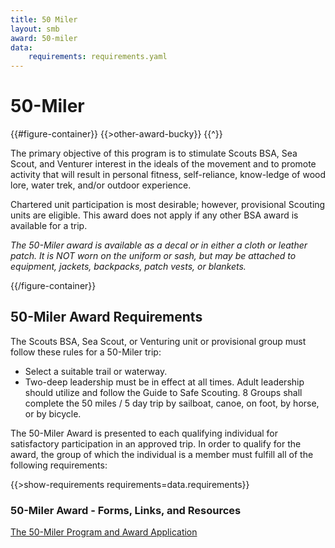 ```yaml
---
title: 50 Miler
layout: smb
award: 50-miler
data:
    requirements: requirements.yaml
---
```


# 50-Miler

{{#figure-container}}
{{>other-award-bucky}}
{{^}}

The primary objective of this program is to stimulate Scouts BSA, Sea Scout, and Venturer interest in the ideals of the movement and to promote activity that will result in personal fitness, self-reliance, know-ledge of wood lore, water trek, and/or outdoor experience.

Chartered unit participation is most desirable; however, provisional Scouting units are eligible. This award does not apply if any other BSA award is available for a trip.

*The 50-Miler award is available as a decal or in either a cloth or leather patch. It is NOT worn on the uniform or sash, but may be attached to equipment, jackets, backpacks, patch vests, or blankets.*

{{/figure-container}}

## 50-Miler Award Requirements

The Scouts BSA, Sea Scout, or Venturing unit or provisional group must follow these rules for a 50-Miler trip:

* Select a suitable trail or waterway.
* Two-deep leadership must be in effect at all times. Adult leadership should utilize and follow the Guide to Safe Scouting.
8 Groups shall complete the 50 miles / 5 day trip by sailboat, canoe, on foot, by horse, or by bicycle.

The 50-Miler Award is presented to each qualifying individual for satisfactory participation in an approved trip. In order to qualify for the award, the group of which the individual is a member must fulfill all of the following requirements:

{{>show-requirements requirements=data.requirements}}

### 50-Miler Award - Forms, Links, and Resources

[The 50-Miler Program and Award Application](application.pdf)

